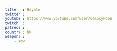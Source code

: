 ```yaml
---
title   : Hayato
twitter : 
youtube : https://www.youtube.com/user/GalaxyPoon
twitch  : 
patreon : 
country : hk
weapons :
    - bow
---
```


